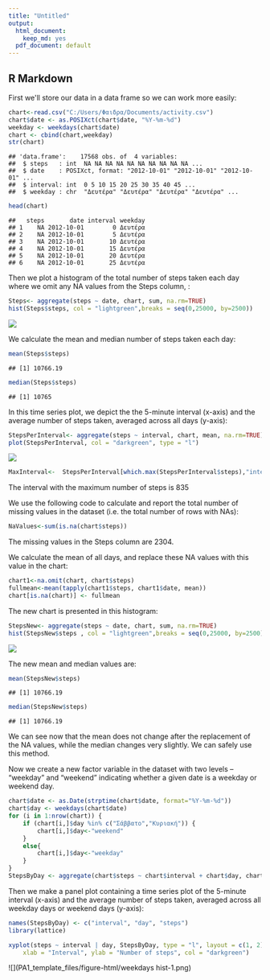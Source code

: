 ```yaml
---
title: "Untitled"
output:
  html_document: 
    keep_md: yes
  pdf_document: default
---
```




## R Markdown

First we'll store our data in a data frame so we can work more easily:


```r
chart<-read.csv("C:/Users/Φαιδρα/Documents/activity.csv")
chart$date <- as.POSIXct(chart$date, "%Y-%m-%d")
weekday <- weekdays(chart$date)
chart <- cbind(chart,weekday)
str(chart)
```

```
## 'data.frame':	17568 obs. of  4 variables:
##  $ steps   : int  NA NA NA NA NA NA NA NA NA NA ...
##  $ date    : POSIXct, format: "2012-10-01" "2012-10-01" "2012-10-01" ...
##  $ interval: int  0 5 10 15 20 25 30 35 40 45 ...
##  $ weekday : chr  "Δευτέρα" "Δευτέρα" "Δευτέρα" "Δευτέρα" ...
```

```r
head(chart)
```

```
##   steps       date interval weekday
## 1    NA 2012-10-01        0 Δευτέρα
## 2    NA 2012-10-01        5 Δευτέρα
## 3    NA 2012-10-01       10 Δευτέρα
## 4    NA 2012-10-01       15 Δευτέρα
## 5    NA 2012-10-01       20 Δευτέρα
## 6    NA 2012-10-01       25 Δευτέρα
```

Then we plot a histogram of the total number of steps taken each day where we omit any NA values from the Steps column, :


```r
Steps<- aggregate(steps ~ date, chart, sum, na.rm=TRUE)
hist(Steps$steps, col = "lightgreen",breaks = seq(0,25000, by=2500))
```

![](PA1_template_files/figure-html/histogram-1.png)<!-- -->

We calculate the mean and median number of steps taken each day:


```r
mean(Steps$steps)
```

```
## [1] 10766.19
```

```r
median(Steps$steps)
```

```
## [1] 10765
```

In this time series plot, we depict the the 5-minute interval (x-axis) and the average number of steps taken, averaged across all days (y-axis):


```r
StepsPerInterval<- aggregate(steps ~ interval, chart, mean, na.rm=TRUE)
plot(StepsPerInterval, col = "darkgreen", type = "l")
```

![](PA1_template_files/figure-html/timeplot-1.png)<!-- -->


```r
MaxInterval<-  StepsPerInterval[which.max(StepsPerInterval$steps),"interval"]
```

The interval with the maximum number of steps is 835

We use the following code to calculate and report the total number of missing values in the dataset (i.e. the total number of rows with NAs):


```r
NaValues<-sum(is.na(chart$steps))
```

The missing values in the Steps column are 2304.

We calculate the mean of all days, and replace these NA values with this value in the chart:


```r
chart1<-na.omit(chart, chart$steps)
fullmean<-mean(tapply(chart1$steps, chart1$date, mean))
chart[is.na(chart)] <- fullmean
```

The new chart is presented in this histogram:


```r
StepsNew<- aggregate(steps ~ date, chart, sum, na.rm=TRUE)
hist(StepsNew$steps , col = "lightgreen",breaks = seq(0,25000, by=2500), )
```

![](PA1_template_files/figure-html/histogram2-1.png)<!-- -->

The new mean and median values are:


```r
mean(StepsNew$steps)
```

```
## [1] 10766.19
```

```r
median(StepsNew$steps)
```

```
## [1] 10766.19
```
We can see now that the mean does not change after the replacement of the NA values, while the median changes very slightly. We can safely use this method. 

Now we create a new factor variable in the dataset with two levels – “weekday” and “weekend” indicating whether a given date is a weekday or weekend day.

```r
chart$date <- as.Date(strptime(chart$date, format="%Y-%m-%d"))
chart$day <- weekdays(chart$date)
for (i in 1:nrow(chart)) {
    if (chart[i,]$day %in% c("Σάββατο","Κυριακή")) {
        chart[i,]$day<-"weekend"
    }
    else{
        chart[i,]$day<-"weekday"
    }
}
StepsByDay <- aggregate(chart$steps ~ chart$interval + chart$day, chart, mean)
```

Then we make a panel plot containing a time series plot of the 5-minute interval (x-axis) and the average number of steps taken, averaged across all weekday days or weekend days (y-axis):


```r
names(StepsByDay) <- c("interval", "day", "steps")
library(lattice)

xyplot(steps ~ interval | day, StepsByDay, type = "l", layout = c(1, 2), 
    xlab = "Interval", ylab = "Number of steps", col = "darkgreen")
```

![](PA1_template_files/figure-html/weekdays hist-1.png)<!-- -->
